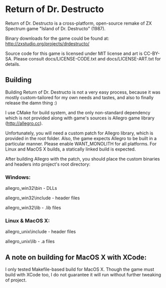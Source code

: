 # Return of Dr. Destructo

Return of Dr. Destructo is a cross-platform, open-source remake of ZX Spectrum game "Island of Dr. Destructo" (1987).

Binary downloads for the game could be found at: http://zxstudio.org/projects/drdestructo/

Source code for this game is licensed under MIT license and art is CC-BY-SA. Please consult docs/LICENSE-CODE.txt and docs/LICENSE-ART.txt for details.

## Building

Building Return of Dr. Destructo is not a very easy process, because it was mostly custom-tailored for my own needs and tastes, and also to finally release the damn thing :)

I use CMake for build system, and the only non-standard dependency which is not provided along with game's sources is Allegro game library (http://allegro.cc).

Unfortunately, you will need a custom patch for Allegro library, which is provided in the root folder. Also, the game expects Allegro to be built in a particular manner. Please enable WANT_MONOLITH for all platforms. For Linux and MacOS X builds, a statically linked build is expected.

After building Allegro with the patch, you should place the custom binaries and headers into project's root directory:

### Windows:

allegro_win32\bin - DLLs

allegro_win32\include - header files

allegro_win32\lib - .lib files

### Linux & MacOS X:

allegro_unix\include - header files

allegro_unix\lib - .a files

## A note on building for MacOS X with XCode:

I only tested Makefile-based build for MacOS X. Though the game must build with XCode too, I do not guarantee it will run without further tweaking of project.